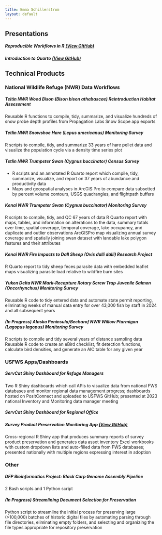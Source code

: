 ```yaml
---
title: Emma Schillerstrom
layout: default
---
```


## Presentations

##### Reproducible Workflows in R [(View GitHub)](https://github.com/USFWS/data-workflow-presentation)
##### Introduction to Quarto [(View GitHub)](https://github.com/USFWS/intro-to-quarto)

## Technical Products

### National Wildlife Refuge (NWR) Data Workflows

##### Teltin NWR Wood Bison (*Bison bison athabascae*) Reintroduction Habitat Assessment
Reusable R functions to compile, tidy, summarize, and visualize hundreds of snow probe depth profiles from Propagation Labs Snow Scope app exports

##### Tetlin NWR Snowshoe Hare (*Lepus americanus*) Monitoring Survey
R scripts to compile, tidy, and summarize 33 years of hare pellet data and visualize the population cycle via a density time series plot

##### Tetlin NWR Trumpeter Swan (*Cygnus buccinator*) Census Survey
- R scripts and an annotated R Quarto report which compile, tidy, summarize, visualize, and report on 37 years of abundance and productivity data
- Maps and geospatial analyses in ArcGIS Pro to compare data subsetted by percent volume contours, USGS quadrangles, and flightpath buffers

##### Kenai NWR Trumpeter Swan (*Cygnus buccinator*) Monitoring Survey
R scripts to compile, tidy, and QC 67 years of data
R Quarto report with maps, tables, and information on alterations to the data, summary totals over time, spatial coverage, temporal coverage, lake occupancy, and duplicate and outlier observations
ArcGISPro map visualizing annual survey coverage and spatially joining swan dataset with landable lake polygon features and their attributes

##### Kenai NWR Fire Impacts to Dall Sheep (*Ovis dalli dalli*) Research Project
R Quarto report to tidy sheep feces parasite data with embedded leaflet maps visualizing parasite load relative to wildfire burn sites

##### Yukon Delta NWR Mark-Recapture Rotary Screw Trap Juvenile Salmon (*Oncorhynchus*) Monitoring Survey
Reusable R code to tidy entered data and automate state permit reporting, eliminating weeks of manual data entry for over 43,000 fish by staff in 2024 and all subsequent years

##### (*In Progress*) Alaska Peninsula/Becharof NWR Willow Ptarmigan (*Lagopus lagopus*) Monitoring Survey
R scripts to compile and tidy several years of distance sampling data
Reusable R code to create an eBird checklist, fit detection functions, calculate bird densities, and generate an AIC table for any given year

### USFWS Apps/Dashboards

##### ServCat Shiny Dashboard for Refuge Managers
Two R Shiny dashboards which call APIs to visualize data from national FWS databases and monitor regional data management progress; dashboards hosted on PositConnect and uploaded to USFWS GitHub; presented at 2023 national Inventory and Monitoring data manager meeting

##### ServCat Shiny Dashboard for Regional Office

##### Survey Product Preservation Monitoring App [(View GitHub)](https://github.com/USFWS/check-survey-preservation)
Cross-regional R Shiny app that produces summary reports of survey product preservation and generates data asset inventory Excel workbooks with custom dropdown lists and auto-filled data from FWS databases; presented nationally with multiple regions expressing interest in adoption

### Other

##### DFP Bioinformatics Project: Black Carp Genome Assembly Pipeline
2 Bash scripts and 1 Python script

##### (*In Progress*) Streamlining Document Selection for Preservation
Python script to streamline the initial process for preserving large (>100,000) batches of historic digital files by automating parsing through file directories, eliminating empty folders, and selecting and organizing the file types appropriate for repository preservation
